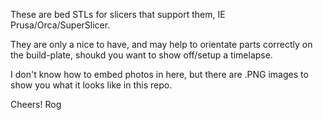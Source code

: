 These are bed STLs for slicers that support them, IE Prusa/Orca/SuperSlicer.

They are only a nice to have, and may help to orientate parts correctly on the build-plate, shoukd you want to show off/setup a timelapse.

I don't know how to embed photos in here, but there are .PNG images to show you what it looks like in this repo.

Cheers!
Rog
